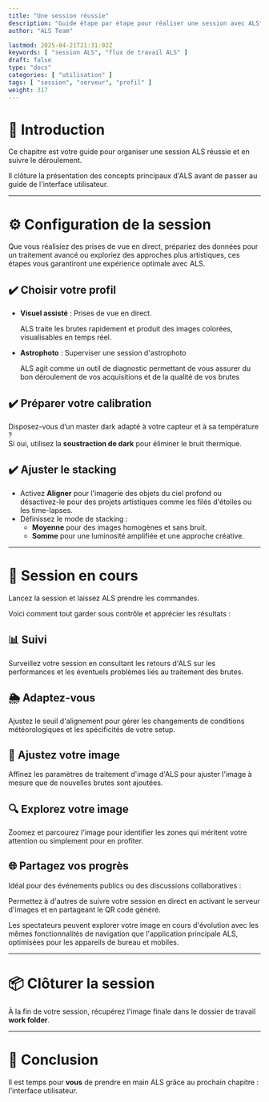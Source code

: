 ```yaml
---
title: "Une session réussie"
description: "Guide étape par étape pour réaliser une session avec ALS"
author: "ALS Team"

lastmod: 2025-04-21T21:31:02Z
keywords: [ "session ALS", "flux de travail ALS" ]
draft: false
type: "docs"
categories: [ "utilisation" ]
tags: [ "session", "serveur", "profil" ]
weight: 317
---
```


# 📘 Introduction

Ce chapitre est votre guide pour organiser une session ALS réussie et en suivre le déroulement. 

Il clôture la présentation des concepts principaux d'ALS avant de passer au guide de l'interface utilisateur.

---

# ⚙️ Configuration de la session

Que vous réalisiez des prises de vue en direct, prépariez des données pour un traitement avancé ou exploriez des approches plus artistiques, ces étapes vous garantiront une expérience optimale avec ALS.

## ✔️ Choisir votre profil

<div class="row">
<div class="col-md-6">

- **Visuel assisté** : Prises de vue en direct.  

  ALS traite les brutes rapidement et produit des images colorées, visualisables en temps réel.

</div>

<div class="col-md-6">

- **Astrophoto** : Superviser une session d'astrophoto

  ALS agit comme un outil de diagnostic permettant de vous assurer du bon déroulement de vos acquisitions et de la
  qualité de vos brutes

</div>
</div>

## ✔️ Préparer votre calibration

Disposez-vous d’un master dark adapté à votre capteur et à sa température ?  
Si oui, utilisez la **soustraction de dark** pour éliminer le bruit thermique.

## ✔️ Ajuster le stacking

- Activez **Aligner** pour l'imagerie des objets du ciel profond ou désactivez-le pour des projets artistiques comme 
  les filés d'étoiles ou les time-lapses.
- Définissez le mode de stacking :  
  - **Moyenne** pour des images homogènes et sans bruit.  
  - **Somme** pour une luminosité amplifiée et une approche créative.

---

# 🚀 Session en cours

Lancez la session et laissez ALS prendre les commandes.  

Voici comment tout garder sous contrôle et apprécier les résultats :

## 📊 Suivi

Surveillez votre session en consultant les retours d'ALS sur les performances et les éventuels problèmes liés au traitement des brutes.

## 🌦️ Adaptez-vous

Ajustez le seuil d'alignement pour gérer les changements de conditions météorologiques et les spécificités de votre setup.

## 🎨 Ajustez votre image

Affinez les paramètres de traitement d'image d'ALS pour ajuster l'image à mesure que de nouvelles brutes sont ajoutées.

## 🔍 Explorez votre image

Zoomez et parcourez l'image pour identifier les zones qui méritent votre attention ou simplement pour en profiter.

## 🌐 Partagez vos progrès

Idéal pour des événements publics ou des discussions collaboratives :  

Permettez à d'autres de suivre votre session en direct en activant le serveur d'images et en partageant le QR code généré.  

Les spectateurs peuvent explorer votre image en cours d'évolution avec les mêmes fonctionnalités de navigation que l'application principale ALS, optimisées pour les appareils de bureau et mobiles.

---

# 📦 Clôturer la session

À la fin de votre session, récupérez l'image finale dans le dossier de travail **work folder**.

---

# 🎯 Conclusion

Il est temps pour **vous** de prendre en main ALS grâce au prochain chapitre : l'interface utilisateur.
